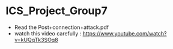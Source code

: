 # ICS_Project_Group7

 - Read the Post+connection+attack.pdf
 - watch this video carefully : https://www.youtube.com/watch?v=kUQqTk3SOq8
